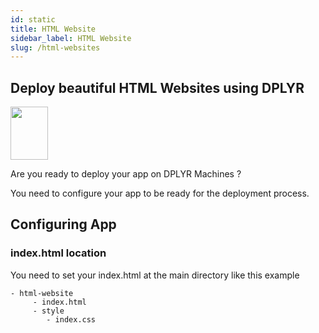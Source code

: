 ```yaml
---
id: static
title: HTML Website
sidebar_label: HTML Website
slug: /html-websites
---
```

## Deploy beautiful HTML Websites using DPLYR 
<img class="right-image" src="https://i.imgur.com/XhNuJMs.png" width="60px" height="85px" />
<p>Are you ready to deploy your app on DPLYR Machines ?</p>
You need to configure your app to be ready for the deployment process. 

## Configuring App

### index.html location
You need to set your index.html at the main directory like this example
```
- html-website
     - index.html
     - style
        - index.css
```
